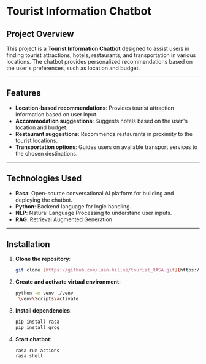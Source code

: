 # Tourist Information Chatbot

## Project Overview
This project is a **Tourist Information Chatbot** designed to assist users in finding tourist attractions, hotels, restaurants, and transportation in various locations. The chatbot provides personalized recommendations based on the user's preferences, such as location and budget.

---

## Features
- **Location-based recommendations**: Provides tourist attraction information based on user input.
- **Accommodation suggestions**: Suggests hotels based on the user's location and budget.
- **Restaurant suggestions**: Recommends restaurants in proximity to the tourist locations.
- **Transportation options**: Guides users on available transport services to the chosen destinations.
  
---

## Technologies Used
- **Rasa**: Open-source conversational AI platform for building and deploying the chatbot.
- **Python**: Backend language for logic handling.
- **NLP**: Natural Language Processing to understand user inputs.
- **RAG**: Retrieval Augmented Generation
  
---

## Installation

1. **Clone the repository**:
   ```bash
   git clone [https://github.com/luan-hillne/tourist_RASA.git](https://github.com/starkthefighter/RASA_chatbot.git)

2. **Create and activate virtual environment**:
   ```bash
   python -m venv ./venv
   .\venv\Scripts\activate
   
3. **Install dependencies**:
   ```bash
   pip install rasa
   pip install groq
   
4. **Start chatbot**:
   ```
   rasa run actions
   rasa shell

   
